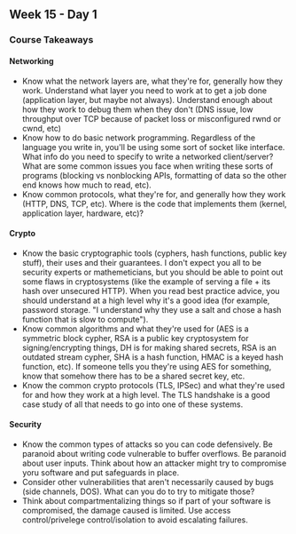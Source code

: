 ## Week 15 - Day 1
### Course Takeaways
#### Networking
* Know what the network layers are, what they're for, generally how they work. Understand what layer you need to work at to get a job done (application layer, but maybe not always). Understand enough about how they work to debug them when they don't (DNS issue, low throughput over TCP because of packet loss or misconfigured rwnd or cwnd, etc)
* Know how to do basic network programming. Regardless of the language you write in, you'll be using some sort of socket like interface. What info do you need to specify to write a networked client/server? What are some common issues you face when writing these sorts of programs (blocking vs nonblocking APIs, formatting of data so the other end knows how much to read, etc).
* Know common protocols, what they're for, and generally how they work (HTTP, DNS, TCP, etc). Where is the code that implements them (kernel, application layer, hardware, etc)?

#### Crypto
* Know the basic cryptographic tools (cyphers, hash functions, public key stuff), their uses and their guarantees. I don't expect you all to be security experts or mathemeticians, but you should be able to point out some flaws in cryptosystems (like the example of serving a file + its hash over unsecured HTTP). When you read best practice advice, you should understand at a high level why it's a good idea (for example, password storage. "I understand why they use a salt and chose a hash function that is slow to compute").
* Know common algorithms and what they're used for (AES is a symmetric block cypher, RSA is a public key cryptosystem for signing/encrypting things, DH is for making shared secrets, RSA is an outdated stream cypher, SHA is a hash function, HMAC is a keyed hash function, etc). If someone tells you they're using AES for something, know that somehow there has to be a shared secret key, etc.
* Know the common crypto protocols (TLS, IPSec) and what they're used for and how they work at a high level. The TLS handshake is a good case study of all that needs to go into one of these systems.

#### Security
* Know the common types of attacks so you can code defensively. Be paranoid about writing code vulnerable to buffer overflows. Be paranoid about user inputs. Think about how an attacker might try to compromise yoru software and put safeguards in place.
* Consider other vulnerabilities that aren't necessarily caused by bugs (side channels, DOS). What can you do to try to mitigate those?
* Think about compartmentalizing things so if part of your software is compromised, the damage caused is limited. Use access control/privelege control/isolation to avoid escalating failures.
